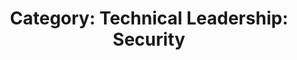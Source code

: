 ---
layout: category
title: 'Category: Technical Leadership: Security'
tag: technical_leadership,security
---